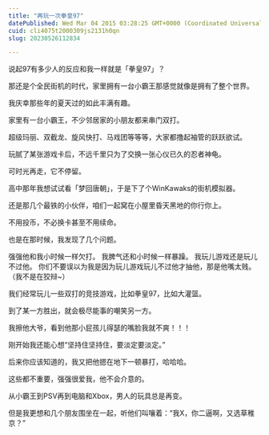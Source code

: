 ```yaml
---
title: "再玩一次拳皇97"
datePublished: Wed Mar 04 2015 03:28:25 GMT+0000 (Coordinated Universal Time)
cuid: cli4075t2000309js2131h0qn
slug: 20230526112834

---
```


说起97有多少人的反应和我一样就是「拳皇97」？

那还是个全民街机的时代，家里拥有一台小霸王那感觉就像是拥有了整个世界。

我庆幸那些年的夏天过的如此丰满有趣。

家里有一台小霸王，不少邻居家的小朋友都来串门双打。

超级玛丽、双截龙、旋风快打、马戏团等等等，大家都撸起袖管的跃跃欲试。

玩腻了某张游戏卡后，不远千里只为了交换一张心仪已久的忍者神龟。

可时光再走，它不停留。

高中那年我想试试看「梦回唐朝」，于是下了个WinKawaks的街机模拟器。

还是那几个最铁的小伙伴，咱们一起窝在小屋里昏天黑地的你行你上。

不用投币，不必换卡甚至不用续命。

也是在那时候，我发现了几个问题。

强强他和我小时候一样欠打。 我脾气还和小时候一样暴躁。 我玩儿游戏还是玩儿不过他。 你们不要误以为我是因为玩儿游戏玩儿不过他才抽他，那是他嘴太贱。（我不是在狡辩~）

我们经常玩儿一些双打的竞技游戏，比如拳皇97，比如大灌篮。

到了某一方胜出，就会极尽能事的嘲笑另一方。

我擦他大爷，看到他那小屁孩儿得瑟的嘴脸我就不爽！！！

刚开始我还能心想“坚持住坚持住，要淡定要淡定。”

后来你应该知道的，我又把他摁在地下一顿暴打，哈哈哈。

这些都不重要，强强很爱我，他不会介意的。

从小霸王到PSV再到电脑和Xbox，男人的玩具总是再变。

但是我更想和几个朋友围坐在一起，听他们叫嚷着：“我X，你二逼啊，又选草稚京？”